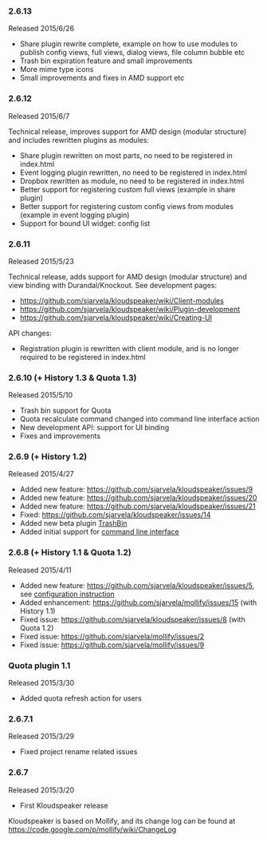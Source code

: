 ### 2.6.13

Released 2015/6/26
* Share plugin rewrite complete, example on how to use modules to publish config views, full views, dialog views, file column bubble etc
* Trash bin expiration feature and small improvements
* More mime type icons
* Small improvements and fixes in AMD support etc

### 2.6.12

Released 2015/6/7

Technical release, improves support for AMD design (modular structure) and includes rewritten plugins as modules:
* Share plugin rewritten on most parts, no need to be registered in index.html
* Event logging plugin rewritten, no need to be registered in index.html
* Dropbox rewritten as module, no need to be registered in index.html
* Better support for registering custom full views (example in share plugin)
* Better support for registering custom config views from modules (example in event logging plugin)
* Support for bound UI widget: config list

### 2.6.11

Released 2015/5/23

Technical release, adds support for AMD design (modular structure) and view binding with Durandal/Knockout. See development pages:
* https://github.com/sjarvela/kloudspeaker/wiki/Client-modules
* https://github.com/sjarvela/kloudspeaker/wiki/Plugin-development
* https://github.com/sjarvela/kloudspeaker/wiki/Creating-UI

API changes:
* Registration plugin is rewritten with client module, and is no longer required to be registered in index.html

### 2.6.10 (+ History 1.3 & Quota 1.3)

Released 2015/5/10

* Trash bin support for Quota
* Quota recalculate command changed into command line interface action
* New development API: support for UI binding
* Fixes and improvements

### 2.6.9 (+ History 1.2)

Released 2015/4/27

* Added new feature: https://github.com/sjarvela/kloudspeaker/issues/9
* Added new feature: https://github.com/sjarvela/kloudspeaker/issues/20
* Added new feature: https://github.com/sjarvela/kloudspeaker/issues/21
* Fixed: https://github.com/sjarvela/kloudspeaker/issues/14
* Added new beta plugin [TrashBin](https://github.com/sjarvela/kloudspeaker/wiki/Trash-bin-plugin)
* Added initial support for [command line interface](https://github.com/sjarvela/kloudspeaker/wiki/Command-line-interface)

### 2.6.8 (+ History 1.1 & Quota 1.2)

Released 2015/4/11

* Added new feature: https://github.com/sjarvela/kloudspeaker/issues/5, see [configuration instruction](https://github.com/sjarvela/kloudspeaker/wiki/Backend-configuration-options#ignored-filesystem-items-ignored_items)
* Added enhancement: https://github.com/sjarvela/mollify/issues/15 (with History 1.1)
* Fixed issue: https://github.com/sjarvela/kloudspeaker/issues/8 (with Quota 1.2)
* Fixed issue: https://github.com/sjarvela/mollify/issues/2
* Fixed issue: https://github.com/sjarvela/mollify/issues/9

### Quota plugin 1.1

Released 2015/3/30

* Added quota refresh action for users

### 2.6.7.1

Released 2015/3/29

* Fixed project rename related issues

### 2.6.7

Released 2015/3/20

* First Kloudspeaker release

Kloudspeaker is based on Mollify, and its change log can be found at https://code.google.com/p/mollify/wiki/ChangeLog